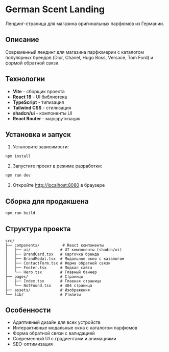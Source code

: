# German Scent Landing

Лендинг-страница для магазина оригинальных парфюмов из Германии.

## Описание

Современный лендинг для магазина парфюмерии с каталогом популярных брендов (Dior, Chanel, Hugo Boss, Versace, Tom Ford) и формой обратной связи.

## Технологии

- **Vite** - сборщик проекта
- **React 18** - UI библиотека
- **TypeScript** - типизация
- **Tailwind CSS** - стилизация
- **shadcn/ui** - компоненты UI
- **React Router** - маршрутизация

## Установка и запуск

1. Установите зависимости:
```bash
npm install
```

2. Запустите проект в режиме разработки:
```bash
npm run dev
```

3. Откройте [http://localhost:8080](http://localhost:8080) в браузере

## Сборка для продакшена

```bash
npm run build
```

## Структура проекта

```
src/
├── components/          # React компоненты
│   ├── ui/             # UI компоненты (shadcn/ui)
│   ├── BrandCard.tsx   # Карточка бренда
│   ├── BrandModal.tsx  # Модальное окно с каталогом
│   ├── ContactForm.tsx # Форма обратной связи
│   ├── Footer.tsx      # Подвал сайта
│   └── Hero.tsx        # Главный баннер
├── pages/              # Страницы
│   ├── Index.tsx       # Главная страница
│   └── NotFound.tsx    # 404 страница
├── assets/             # Изображения
└── lib/                # Утилиты
```

## Особенности

- Адаптивный дизайн для всех устройств
- Интерактивные модальные окна с каталогом парфюмов
- Форма обратной связи с валидацией
- Современный UI с градиентами и анимациями
- SEO-оптимизация